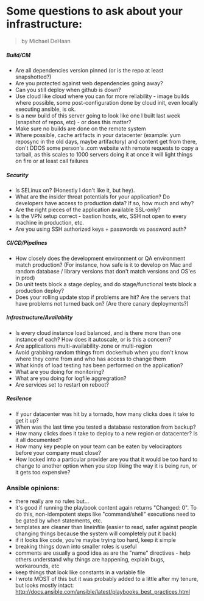 # Some questions to ask about your infrastructure:

> by Michael DeHaan

##### Build/CM
* Are all dependencies version pinned (or is the repo at least snapshotted?)
* Are you protected against web dependencies going away?
* Can you still deploy when github is down?
* Use cloud like cloud where you can for more reliability - image builds where possible, some post-configuration done by cloud init, even locally executing ansible, is ok.
* Is a new build of this server going to look like one I built last week (snapshot of repos, etc) - or does this matter?
* Make sure no builds are done on the remote system
* Where possible, cache artifacts in your datacenter (example: yum reposync in the old days, maybe artifactory) and content get from there, don't DDOS some person's .com website with remote requests to copy a tarball, as this scales to 1000 servers doing it at once it will light things on fire or at least call failures

##### Security

* Is SELinux on? (Honestly I don't like it, but hey).
* What are the insider threat potentials for your application? Do developers have access to production data? If so, how much and why?
* Are the right pieces of the application available SSL-only?
* Is the VPN setup correct - bastion hosts, etc, SSH not open to every machine in production, etc.
* Are you using SSH authorized keys + passwords vs password auth?

##### CI/CD/Pipelines

* How closely does the development environment or QA environment match production? (For instance, how safe is it to develop on Mac and random database / library versions that don't match versions and OS'es in prod)
* Do unit tests block a stage deploy, and do stage/functional tests block a production deploy?
* Does your rolling update stop if problems are hit? Are the servers that have problems not turned back on? (Are there canary deployments?)


##### Infrastructure/Availabiity

* Is every cloud instance load balanced, and is there more than one instance of each? How does it autoscale, or is this a concern?
* Are applications multi-availability-zone or multi-region
* Avoid grabbing random things from dockerhub when you don't know where they come from and who has access to change them
* What kinds of load testing has been performed on the application?
* What are you doing for monitoring?
* What are you doing for logfile aggregration?
* Are services set to restart on reboot?

##### Resilence

* If your datacenter was hit by a tornado, how many clicks does it take to get it up?
* When was the last time you tested a database restoration from backup?
* How many clicks does it take to deploy to a new region or datacenter? Is it all documented?
* How many key people on your team can be eaten by velociraptors before your company must close?
* How locked into a particular provider are you that it would be too hard to change to another option when you stop liking the way it is being run, or it gets too expensive?

### Ansible opinions:

* there really are no rules but...
* it's good if running the playbook content again returns "Changed: 0". To do this, non-idempotent steps like "command/shell" executions need to be gated by when statements, etc.
* templates are cleaner than lineinfile (easier to read, safer against people changing things because the system will completely put it back)
* if it looks like code, you're maybe trying too hard, keep it simple
* breaking things down into smaller roles is useful
* comments are usually a good idea as are the "name" directives - help others understand why things are happening, explain bugs, workarounds, etc
* keep things that look like constants in a variable file
* I wrote MOST of this but it was probably added to a little after my tenure, but looks mostly intact: http://docs.ansible.com/ansible/latest/playbooks_best_practices.html
